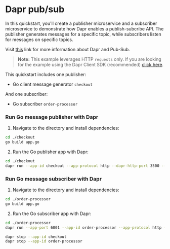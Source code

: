 # Dapr pub/sub

In this quickstart, you'll create a publisher microservice and a subscriber microservice to demonstrate how Dapr enables a publish-subcribe API. The publisher generates messages for a specific topic, while subscribers listen for messages on specific topics.

Visit [this](https://docs.dapr.io/developing-applications/building-blocks/pubsub/) link for more information about Dapr and Pub-Sub.

> **Note:** This example leverages HTTP `requests` only.  If you are looking for the example using the Dapr Client SDK (recommended) [click here](../sdk/).

This quickstart includes one publisher:

- Go client message generator `checkout` 

And one subscriber: 
 
- Go subscriber `order-processor`

### Run Go message publisher with Dapr

1. Navigate to the directory and install dependencies: 

<!-- STEP
name: Build Go file
-->

```bash
cd ./checkout
go build app.go
```
<!-- END_STEP -->
2. Run the Go publisher app with Dapr: 

<!-- STEP
name: Run Go publisher
expected_stdout_lines:
  - '== APP == Published data:  {"orderId":1}'
  - '== APP == Published data:  {"orderId":2}'
  - "Exited App successfully"
expected_stderr_lines:
output_match_mode: substring
background: true
sleep: 10
-->
    
```bash
cd ./checkout
dapr run --app-id checkout --app-protocol http --dapr-http-port 3500 --components-path ../../../components -- go run app.go
```

<!-- END_STEP -->
### Run Go message subscriber with Dapr

1. Navigate to the directory and install dependencies: 

<!-- STEP
name: Build Go file
-->

```bash
cd ./order-processor
go build app.go
```
<!-- END_STEP -->

2. Run the Go subscriber app with Dapr: 

<!-- STEP
name: Run Go subscriber
expected_stdout_lines:
  - '== APP == Subscriber received:  {"orderId":10}'
  - "Exited App successfully"
expected_stderr_lines:
output_match_mode: substring
background: true
sleep: 10
-->


```bash
cd ./order-processor
dapr run --app-port 6001 --app-id order-processor --app-protocol http --dapr-http-port 3501 --components-path ../../../components -- go run app.go
```

<!-- END_STEP -->

```bash
dapr stop --app-id checkout
dapr stop --app-id order-processor
```
